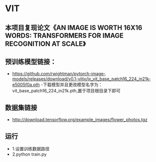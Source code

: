 # VIT
## 本项目复现论文《AN IMAGE IS WORTH 16X16 WORDS: TRANSFORMERS FOR IMAGE RECOGNITION AT SCALE》
## 预训练模型链接：
* https://github.com/rwightman/pytorch-image-models/releases/download/v0.1-vitjx/jx_vit_base_patch16_224_in21k-e5005f0a.pth
-下载模型并且更改模型名字为：vit_base_patch16_224_in21k.pth,置于项目根目录下即可

## 数据集链接
* http://download.tensorflow.org/example_images/flower_photos.tgz

## 运行
- 1.设置训练数据路径
- 2.python train.py